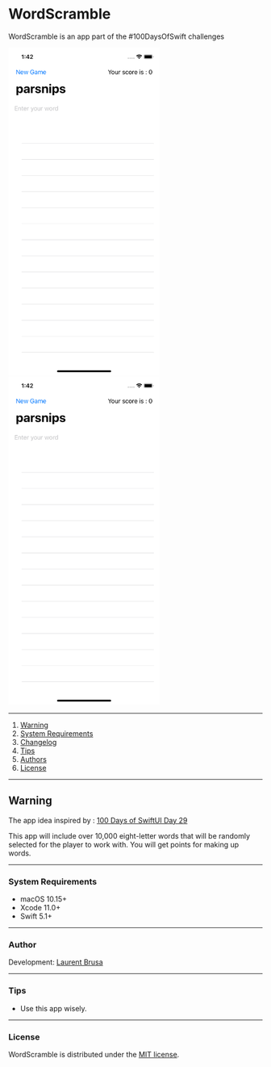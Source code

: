 # WordScramble

WordScramble is an app part of the #100DaysOfSwift challenges

<img src="WordScramble/WordScramble.png" width="300" />
<img src="WordScramble/WordScramble.png" width="300" />

---

1. [Warning](#warning)
2. [System Requirements](#system-requirements)
3. [Changelog](https://github.com/yo-op/sketchcachecleaner/blob/master/CHANGELOG.md)
4. [Tips](#tips)
5. [Authors](#authors)
6. [License](#license)

---

## Warning

The app idea inspired by : [100 Days of SwiftUI Day 29](https://www.hackingwithswift.com/100/swiftui/29)

This app will include over 10,000 eight-letter words that will be randomly selected for the player to work with.  You will get points for making up words.

---

### System Requirements

- macOS 10.15+
- Xcode 11.0+
- Swift 5.1+

---

### Author

Development: [Laurent Brusa](https://twitter.com/wrmultitudes)

---

### Tips

- Use this app wisely.

---

### License

WordScramble is distributed under the [MIT license]().
